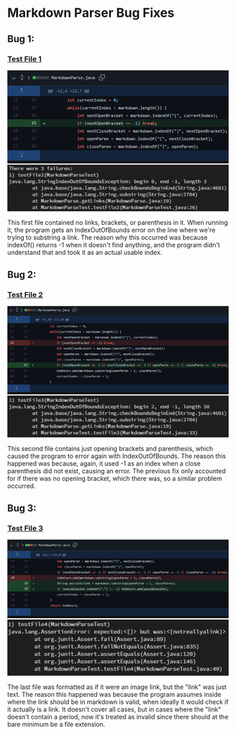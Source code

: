 # Markdown Parser Bug Fixes
## Bug 1: 


### [Test File 1](https://github.com/kessert/markdown-parse/blob/main/test-file2.md)
![Visual Studio Code](/2_11.png)
![Visual Studio Code](/2_12.png)


This first file contained no links, brackets, or parenthesis in it. When running it, the program gets an IndexOutOfBounds error on the line where we're trying to substring a link. The reason why this occurred was because indexOf() returns -1 when it doesn't find anything, and the program didn't understand that and took it as an actual usable index.

## Bug 2: 

### [Test File 2](https://github.com/kessert/markdown-parse/blob/main/test-file3.md)
![Visual Studio Code](/2_21.png)
![Visual Studio Code](/2_22.png)

This second file contains just opening brackets and parenthesis, which caused the program to error again with IndexOutOfBounds. The reason this happened was because, again, it used -1 as an index when a close parenthesis did not exist, causing an error. The previous fix only accounted for if there was no opening bracket, which there was, so a similar problem occurred.

## Bug 3: 

### [Test File 3](https://github.com/kessert/markdown-parse/blob/main/test-file4.md)
![Visual Studio Code](/2_31.png)
![Visual Studio Code](/2_32.png)

The last file was formatted as if it were an image link, but the "link" was just text. The reason this happened was because the program assumes inside where the link should be in markdown is valid, when ideally it would check if it actually is a link. It doesn't cover all cases, but in cases where the "link" doesn't contain a period, now it's treated as invalid since there should at the bare minimum be a file extension.